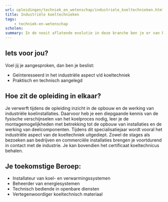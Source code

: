 ```yaml
---
url: opleidingen/techniek_en_wetenschap/industriele_koeltechnieken.html
title: Industriële koeltechnieken
tags:
    - techniek-en-wetenschap
scholen:
summary: In de nooit aflatende evolutie in deze branche ben je er van bewust dat levenslang leren geen ijdel begrip is. Je bent gedurende je studies en later ook tijdens je carrière, bereid je kennis en vaardigheden te verdiepen en verbreden. Bezit je als toekomstige koeltechnicus deze instelling, dan sta je al met één been in de bedrijfswereld.
---
```


## Iets voor jou?

Voel jij je aangesproken, dan ben je beslist:

* Geïnteresseerd in het industriële aspect v/d koeltechniek
* Praktisch en technisch aangelegd

## Hoe zit de opleiding in elkaar?

Je verwerft tijdens de opleiding inzicht in de opbouw en de werking van industriële koelinstallaties. Daarvoor heb je een diepgaande kennis van de fysische verschijnselen van het koelproces nodig, leer je de montagemogelijkheden met betrekking tot de opbouw van installaties en de werking van deelcomponenten. Tijdens dit specialisatiejaar wordt vooral het industriële aspect van de koeltechniek uitgediept. Zowel de stages als bezoeken aan bedrijven en commerciële installaties brengen je voortdurend in contact met de industrie. Je kan bovendien het certificaat koeltechnicus behalen.

## Je toekomstige Beroep:

* Installateur van koel- en verwarmingssystemen
* Beheerder van energiesystemen
* Technisch bediende in openbare diensten
* Vertegenwoordiger koeltechnisch materiaal
